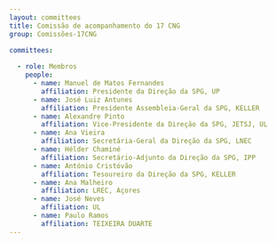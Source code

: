 ```yaml
---
layout: committees
title: Comissão de acompanhamento do 17 CNG
group: Comissões-17CNG

committees:
 
  - role: Membros
    people:
      - name: Manuel de Matos Fernandes 
        affiliation: Presidente da Direção da SPG, UP
      - name: José Luiz Antunes 
        affiliation: Presidente Assembleia-Geral da SPG, KELLER
      - name: Alexandre Pinto
        affiliation: Vice-Presidente da Direção da SPG, JETSJ, UL
      - name: Ana Vieira
        affiliation: Secretária-Geral da Direção da SPG, LNEC
      - name: Hélder Chaminé
        affiliation: Secretário-Adjunto da Direção da SPG, IPP
      - name: António Cristóvão
        affiliation: Tesoureiro da Direção da SPG, KELLER
      - name: Ana Malheiro
        affiliation: LREC, Açores
      - name: José Neves
        affiliation: UL
      - name: Paulo Ramos
        affiliation: TEIXEIRA DUARTE
---
```

<!--
 [Contatar a comissão organizadora](mailto:ricardos@lnec.pt,ricardos.geral@gmail.com?subject=[17CNG/10CLBG 2020]){: data-role="button" class="button" }
-->